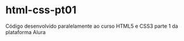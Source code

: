 # html-css-pt01
Código desenvolvido paralelamente ao curso HTML5 e CSS3 parte 1 da plataforma Alura
